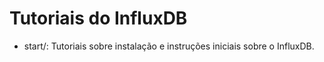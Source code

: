 # Tutoriais do InfluxDB

* start/: Tutoriais sobre instalação e instruções iniciais sobre o InfluxDB.
